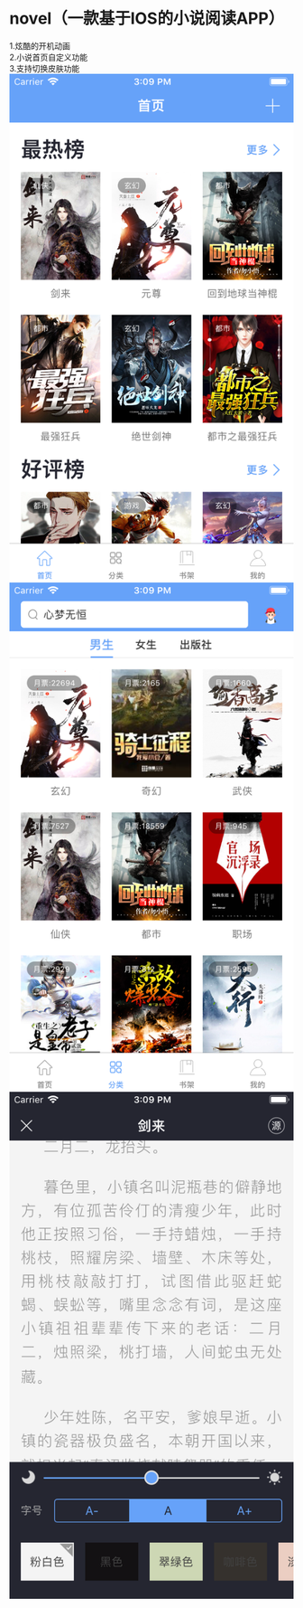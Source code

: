 # novel（一款基于IOS的小说阅读APP）
####
1.炫酷的开机动画   
2.小说首页自定义功能   
3.支持切换皮肤功能   
![1](/novel/Resource/1.png)
![2](/novel/Resource/2.png)
![3](/novel/Resource/4.png)
